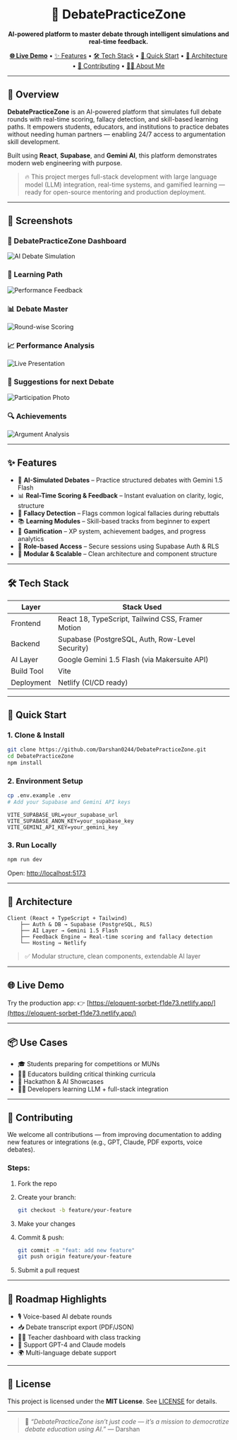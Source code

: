 <h1 align="center">🧠 DebatePracticeZone</h1>
<p align="center"><strong>AI-powered platform to master debate through intelligent simulations and real-time feedback.</strong></p>

<p align="center">
  <a href="https://eloquent-sorbet-f1de73.netlify.app/" target="_blank"><strong>🌐 Live Demo</strong></a> • 
  <a href="#-features">✨ Features</a> • 
  <a href="#-tech-stack">🛠️ Tech Stack</a> • 
  <a href="#-quick-start">🚀 Quick Start</a> • 
  <a href="#-architecture">🧩 Architecture</a> • 
  <a href="#-contributing">🤝 Contributing</a> • 
  <a href="#-about-me">👨‍💻 About Me</a>
</p>

---

## 🧭 Overview

**DebatePracticeZone** is an AI-powered platform that simulates full debate rounds with real-time scoring, fallacy detection, and skill-based learning paths. It empowers students, educators, and institutions to practice debates without needing human partners — enabling 24/7 access to argumentation skill development.

Built using **React**, **Supabase**, and **Gemini AI**, this platform demonstrates modern web engineering with purpose.

> 🔥 This project merges full-stack development with large language model (LLM) integration, real-time systems, and gamified learning — ready for open-source mentoring and production deployment.

---

## 📸 Screenshots

### 🧠 DebatePracticeZone Dashboard 
![AI Debate Simulation](https://github.com/Darshan0244/DebatePracticeZone/blob/79b13e6847e40fdda4ca21ab64e7507c46eb1e51/Screenshot%202025-06-15%20174246.png?raw=true)

### 🎯 Learning Path
![Performance Feedback](https://github.com/Darshan0244/DebatePracticeZone/blob/79b13e6847e40fdda4ca21ab64e7507c46eb1e51/Screenshot%202025-06-15%20174327.png?raw=true)

### 📊 Debate Master
![Round-wise Scoring](https://github.com/Darshan0244/DebatePracticeZone/blob/79b13e6847e40fdda4ca21ab64e7507c46eb1e51/Screenshot%202025-06-15%20174405.png?raw=true)

### 📈 Performance Analysis
![Live Presentation](https://github.com/Darshan0244/DebatePracticeZone/blob/89ce3e9e3c90dc5c423312d451ac445bc97db6a6/IMG_20250616_083606.jpg?raw=true)

### 🧾 Suggestions for next Debate 
![Participation Photo](https://github.com/Darshan0244/DebatePracticeZone/blob/89ce3e9e3c90dc5c423312d451ac445bc97db6a6/IMG_20250616_083705.jpg?raw=true)

### 🔍 Achievements
![Argument Analysis](https://github.com/Darshan0244/DebatePracticeZone/blob/79b13e6847e40fdda4ca21ab64e7507c46eb1e51/Screenshot%202025-06-15%20174429.png?raw=true)

----

## ✨ Features

- 🤖 **AI-Simulated Debates** – Practice structured debates with Gemini 1.5 Flash  
- 📊 **Real-Time Scoring & Feedback** – Instant evaluation on clarity, logic, structure  
- 🧠 **Fallacy Detection** – Flags common logical fallacies during rebuttals  
- 📚 **Learning Modules** – Skill-based tracks from beginner to expert  
- 🏅 **Gamification** – XP system, achievement badges, and progress analytics  
- 🔐 **Role-based Access** – Secure sessions using Supabase Auth & RLS  
- 🧩 **Modular & Scalable** – Clean architecture and component structure

---

## 🛠️ Tech Stack

| Layer       | Stack Used                                            |
|-------------|-------------------------------------------------------|
| Frontend    | React 18, TypeScript, Tailwind CSS, Framer Motion     |
| Backend     | Supabase (PostgreSQL, Auth, Row-Level Security)       |
| AI Layer    | Google Gemini 1.5 Flash (via Makersuite API)          |
| Build Tool  | Vite                                                  |
| Deployment  | Netlify (CI/CD ready)                                 |

---

## 🚀 Quick Start

### 1. Clone & Install
```bash
git clone https://github.com/Darshan0244/DebatePracticeZone.git
cd DebatePracticeZone
npm install

````

### 2. Environment Setup

```bash
cp .env.example .env
# Add your Supabase and Gemini API keys
```

```env
VITE_SUPABASE_URL=your_supabase_url
VITE_SUPABASE_ANON_KEY=your_supabase_key
VITE_GEMINI_API_KEY=your_gemini_key
```

### 3. Run Locally

```bash
npm run dev
```

Open: [http://localhost:5173](http://localhost:5173)

---

## 🧩 Architecture

```
Client (React + TypeScript + Tailwind)
    ├── Auth & DB → Supabase (PostgreSQL, RLS)
    ├── AI Layer → Gemini 1.5 Flash
    ├── Feedback Engine → Real-time scoring and fallacy detection
    └── Hosting → Netlify
```

> ✅ Modular structure, clean components, extendable AI layer

---

## 🌐 Live Demo

Try the production app:
👉 [https://eloquent-sorbet-f1de73.netlify.app/](https://eloquent-sorbet-f1de73.netlify.app/)

---

## 📦 Use Cases

* 🎓 Students preparing for competitions or MUNs
* 🧑‍🏫 Educators building critical thinking curricula
* 🧪 Hackathon & AI Showcases
* 🧑‍💻 Developers learning LLM + full-stack integration

---

## 🤝 Contributing

We welcome all contributions — from improving documentation to adding new features or integrations (e.g., GPT, Claude, PDF exports, voice debates).

### Steps:

1. Fork the repo
2. Create your branch:

   ```bash
   git checkout -b feature/your-feature
   ```
3. Make your changes
4. Commit & push:

   ```bash
   git commit -m "feat: add new feature"
   git push origin feature/your-feature
   ```
5. Submit a pull request

---

## 🔭 Roadmap Highlights

*  🎙️ Voice-based AI debate rounds
*  📥 Debate transcript export (PDF/JSON)
*  🧑‍🏫 Teacher dashboard with class tracking
*  🔌 Support GPT-4 and Claude models
*  🌍 Multi-language debate support

---

## 📄 License

This project is licensed under the **MIT License**.
See [LICENSE](LICENSE) for details.

---

> 💬 *“DebatePracticeZone isn’t just code — it’s a mission to democratize debate education using AI.”*
> — Darshan
